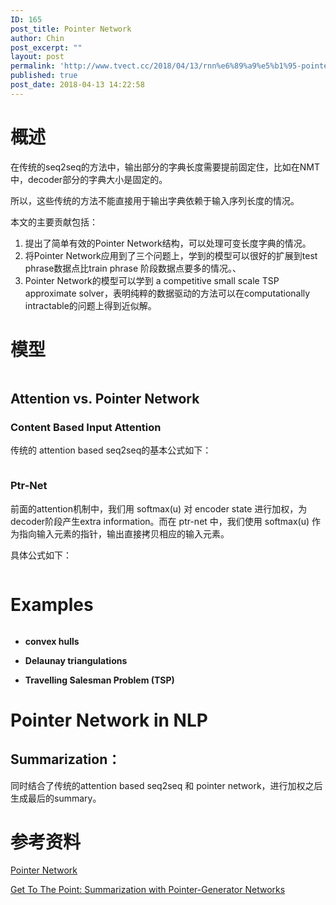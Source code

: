 ```yaml
---
ID: 165
post_title: Pointer Network
author: Chin
post_excerpt: ""
layout: post
permalink: 'http://www.tvect.cc/2018/04/13/rnn%e6%89%a9%e5%b1%95-pointer-network/'
published: true
post_date: 2018-04-13 14:22:58
---
```

<h1>概述</h1>

在传统的seq2seq的方法中，输出部分的字典长度需要提前固定住，比如在NMT中，decoder部分的字典大小是固定的。

所以，这些传统的方法不能直接用于输出字典依赖于输入序列长度的情况。

本文的主要贡献包括：

<ol>
<li>提出了简单有效的Pointer Network结构，可以处理可变长度字典的情况。</li>
<li>将Pointer Network应用到了三个问题上，学到的模型可以很好的扩展到test phrase数据点比train phrase 阶段数据点要多的情况。、</li>
<li>Pointer Network的模型可以学到 a competitive small scale TSP approximate solver，表明纯粹的数据驱动的方法可以在computationally intractable的问题上得到近似解。</li>
</ol>

<h1>模型</h1>

<img src="http://www.tvect.cc/wp-content/uploads/2018/04/ptrnet-01.png" alt="" />

<h2>Attention vs. Pointer Network</h2>

<h3>Content Based Input Attention</h3>

传统的 attention based seq2seq的基本公式如下：

<img src="http://www.tvect.cc/wp-content/uploads/2018/04/attention-01.png" alt="" />

<h3>Ptr-Net</h3>

前面的attention机制中，我们用 softmax(u) 对 encoder state 进行加权，为decoder阶段产生extra information。而在 ptr-net 中，我们使用 softmax(u) 作为指向输入元素的指针，输出直接拷贝相应的输入元素。

具体公式如下：

<img src="http://www.tvect.cc/wp-content/uploads/2018/04/ptrnet-02.png" alt="" />

<h1>Examples</h1>

<img src="http://www.tvect.cc/wp-content/uploads/2018/04/examples.png" alt="" />

<ul>
<li><strong>convex hulls</strong>
<img src="http://www.tvect.cc/wp-content/uploads/2018/04/convex-hulls-01.png" alt="" /></p></li>
<li><p><strong>Delaunay triangulations</strong></p></li>
<li><p><strong>Travelling Salesman Problem (TSP)</strong>
<img src="http://www.tvect.cc/wp-content/uploads/2018/04/tsp-01.png" alt="" /></p></li>
</ul>

<h1>Pointer Network in NLP</h1>

<h2>Summarization：</h2>

<p>同时结合了传统的attention based seq2seq 和 pointer network，进行加权之后生成最后的summary。

<img src="http://www.tvect.cc/wp-content/uploads/2018/04/ptr-summary.png" alt="" />

<h1>参考资料</h1>

<a href="https://arxiv.org/abs/1506.03134" title="Pointer Network">Pointer Network</a>

<a href="https://arxiv.org/abs/1704.04368" title="Get To The">Get To The Point: Summarization with Pointer-Generator Networks </a>
